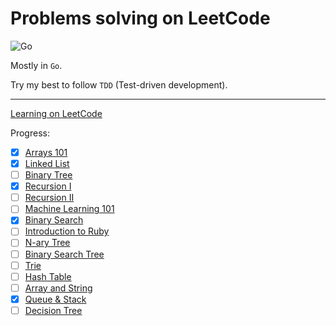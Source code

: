 # Problems solving on LeetCode

![Go](https://github.com/sko00o/leetcode-adventure/workflows/Go/badge.svg)

Mostly in `Go`.

Try my best to follow `TDD` (Test-driven development).

---

[Learning on LeetCode](https://leetcode.com/explore/learn/)

Progress:

- [x] [Arrays 101](arrays-101/README.md)
- [x] [Linked List](linked-list/README.md)
- [ ] [Binary Tree]()
- [x] [Recursion I](recursion/README.md)
- [ ] [Recursion II]()
- [ ] [Machine Learning 101]()
- [x] [Binary Search](binary-search/README.md)
- [ ] [Introduction to Ruby]()
- [ ] [N-ary Tree]()
- [ ] [Binary Search Tree]()
- [ ] [Trie]()
- [ ] [Hash Table]()
- [ ] [Array and String]()
- [x] [Queue & Stack](queue-stack/README.md)
- [ ] [Decision Tree]()
